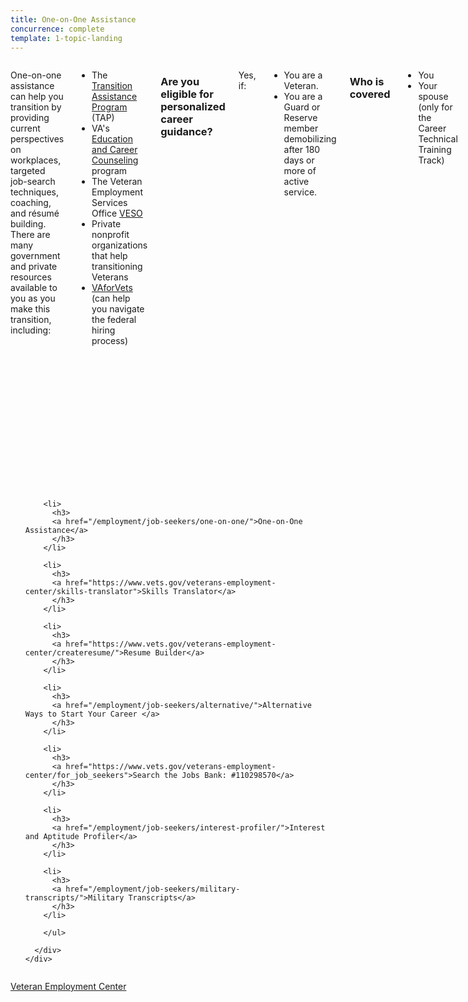 ```yaml
---
title: One-on-One Assistance
concurrence: complete
template: 1-topic-landing
---
```


<div class="main" role="main" markdown="0">

<div class="section one" markdown="0">
<div class="primary" markdown="0">
<div class="row" markdown="0">
<div class="small-12 columns" markdown="1">

One-on-one assistance can help you transition by providing current perspectives on workplaces, targeted job-search techniques, coaching, and résumé building. There are many government and private resources available to you as you make this transition, including:

- The [Transition Assistance Program](http://www.benefits.va.gov/tap/) (TAP)
- VA's [Education and Career Counseling](http://www.benefits.va.gov/vocrehab/edu_voc_counseling.asp) program
- The Veteran Employment Services Office [VESO](http://vaforvets.va.gov/)
- Private nonprofit organizations that help transitioning Veterans
- [VAforVets](http://vaforvets.va.gov/) (can help you navigate the federal hiring process)

### Are you eligible for personalized career guidance?
Yes, if:

- You are a Veteran.
- You are a Guard or Reserve member demobilizing after 180 days or more of active service.

### Who is covered 
- You 
- Your spouse (only for the Career Technical Training Track)

### How it works
Transitioning Servicemembers are required to attend the Transition Assistance Program (TAP) briefings. These include: 

- Preseparation counseling, in which your skills, interests, and goals are evaluated and integrated into a custom roadmap. 
- Résumé-building assistance and interview training.
- Three optional additional workshops: Career Technical Training Track, Education Track, and Entrepreneurship Track.
- Information on all available VA benefits (contact VA career-and-training specialists at 1-800-827-1000).

*VA's Education and Career Counseling program*

For a year after transitioning out of the military and for the six months prior to separation, Servicemembers may also be eligible for VA's Education and Career Counseling [program](http://www.benefits.va.gov/vocrehab/edu_voc_counseling.asp). If you are eligible, this option focuses on those who are interested in getting the most out of their education benefits. The program includes career counseling, benefits coaching and individual support, and academic counseling. To apply, follow these simple steps: 

1.	Log in to your [eBenefits account](https://www.ebenefits.va.gov).
2.	Select Apply.
3.	Select Vocational Rehabilitation and Employment Benefits.
4.	Apply for Education and Career Counseling. Eligible Veterans will receive an invitation to a session at a regional VA office.

You might also want to work with nonprofit organizations that have been thoroughly vetted and can offer you advice, share connections, and help place you into a good job at no cost to you. [The Call of Duty Endowment](http://www.callofdutyendowment.org/partners) endorses groups that do a particularly good job of this. 

Additionally, Hire Our Heroes, in partnership with [American Corporate Partners (ACP)](http://www.acp-usa.org/), pairs Veterans with corporate mentors. Over the course of a year, you and a mentor will discuss private-sector career preparation and exploration, and review your résumé. Mentors, one-third of whom are former military, come from a wide variety of sectors, including marketing, defense, health care, insurance, and manufacturing. You are eligible for ACP if:
- You are a currently serving or recently separated Veteran (including members of the Reserve and National Guard) and have served on active duty for at least 180 days since September 11, 2001, or
- You are the spouse of a Servicemember wounded or killed in action.

</div>
</div>
</div>

<div class="navigation">
  <div class="row">
    <div class="small-12 columns">
        <ul class="small-block-grid-1 medium-block-grid-3 cards small">

        <li>
          <h3>
          <a href="/employment/job-seekers/one-on-one/">One-on-One Assistance</a>
          </h3>
        </li>

        <li>
          <h3>
          <a href="https://www.vets.gov/veterans-employment-center/skills-translator">Skills Translator</a>
          </h3>
        </li>  

        <li>
          <h3>
          <a href="https://www.vets.gov/veterans-employment-center/createresume/">Resume Builder</a>
          </h3>
        </li>

        <li>
          <h3>
          <a href="/employment/job-seekers/alternative/">Alternative Ways to Start Your Career </a>
          </h3>
        </li>  

        <li>
          <h3>
          <a href="https://www.vets.gov/veterans-employment-center/for_job_seekers">Search the Jobs Bank: #110298570</a>
          </h3>
        </li>

        <li>
          <h3>
          <a href="/employment/job-seekers/interest-profiler/">Interest and Aptitude Profiler</a>
          </h3>
        </li>

        <li>
          <h3>
          <a href="/employment/job-seekers/military-transcripts/">Military Transcripts</a>
          </h3>
        </li>    

        </ul>

      </div>
    </div>  
  </div>

</div>

<div class="action-bar">
  <div class="row">
    <div class="small-12 columns">
      <a class="usa-button-primary" href="https://www.vets.gov/veterans-employment-center/">Veteran Employment Center</a>
    </div>
  </div>
</div>
